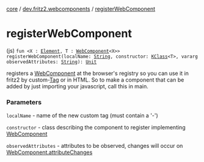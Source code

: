 [core](../index.md) / [dev.fritz2.webcomponents](index.md) / [registerWebComponent](./register-web-component.md)

# registerWebComponent

(js) `fun <X : `[`Element`](https://kotlinlang.org/api/latest/jvm/stdlib/org.w3c.dom/-element/index.html)`, T : `[`WebComponent`](-web-component/index.md)`<X>> registerWebComponent(localName: `[`String`](https://kotlinlang.org/api/latest/jvm/stdlib/kotlin/-string/index.html)`, constructor: `[`KClass`](https://kotlinlang.org/api/latest/jvm/stdlib/kotlin.reflect/-k-class/index.html)`<T>, vararg observedAttributes: `[`String`](https://kotlinlang.org/api/latest/jvm/stdlib/kotlin/-string/index.html)`): `[`Unit`](https://kotlinlang.org/api/latest/jvm/stdlib/kotlin/-unit/index.html)

registers a [WebComponent](-web-component/index.md) at the browser's registry so you can use it in fritz2 by custom-[Tag](../dev.fritz2.dom/-tag/index.md) or in HTML.
So to make a component that can be added by just importing your javascript, call this in main.

### Parameters

`localName` - name of the new custom tag (must contain a '-')

`constructor` - class describing the component to register implementing [WebComponent](-web-component/index.md)

`observedAttributes` - attributes to be observed, changes will occur on [WebComponent.attributeChanges](-web-component/attribute-changes.md)
